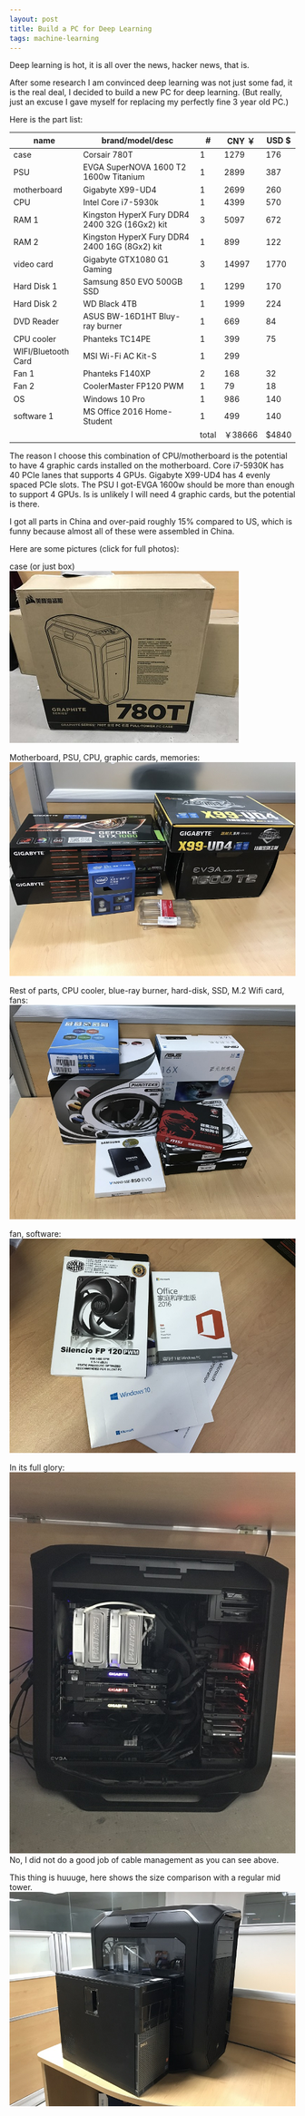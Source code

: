 ```yaml
---
layout: post
title: Build a PC for Deep Learning
tags: machine-learning
---
```


Deep learning is hot, it is all over the news, hacker news, that is.

After some research I am convinced deep learning was not just some fad, it is the real deal, I decided to build a new PC for deep learning. (But really, just an excuse I gave myself for replacing my perfectly fine 3 year old PC.)

Here is the part list:
<table class="table table-bordered table-striped">
  <thead>
  <tr>
    <th>name</th>
    <th>brand/model/desc</th>
    <th>#</th>
    <th>CNY ￥</th>
    <th>USD $</th>
  </tr>
  </thead>
  <tbody>
  <tr>
    <td>case</td>
    <td>Corsair 780T</td>
    <td>1</td>
    <td>1279</td>
    <td>176</td>
  </tr>
  <tr>
    <td>PSU</td>
    <td>EVGA SuperNOVA 1600 T2 1600w Titanium</td>
    <td>1</td>
    <td>2899</td>
    <td>387</td>
  </tr>
  <tr>
    <td>motherboard</td>
    <td>Gigabyte X99-UD4</td>
    <td>1</td>
    <td>2699</td>
    <td>260</td>
  </tr>
  <tr>
    <td>CPU</td>
    <td>Intel Core i7-5930k</td>
    <td>1</td>
    <td>4399</td>
    <td>570</td>
  </tr>
  <tr>
    <td>RAM 1</td>
    <td>Kingston HyperX Fury DDR4 2400 32G (16Gx2) kit</td>
    <td>3</td>
    <td>5097</td>
    <td>672</td>
  </tr>
  <tr>
    <td>RAM 2</td>
    <td>Kingston HyperX Fury DDR4 2400 16G (8Gx2) kit</td>
    <td>1</td>
    <td>899</td>
    <td>122</td>
  </tr>
  <tr>
    <td>video card</td>
    <td>Gigabyte GTX1080 G1 Gaming</td>
    <td>3</td>
    <td>14997</td>
    <td>1770</td>
  </tr>
  <tr>
    <td>Hard Disk 1</td>
    <td>Samsung 850 EVO 500GB SSD</td>
    <td>1</td>
    <td>1299</td>
    <td>170</td>
  </tr>
  <tr>
    <td>Hard Disk 2</td>
    <td>WD Black 4TB</td>
    <td>1</td>
    <td>1999</td>
    <td>224</td>
  </tr>
  <tr>
    <td>DVD Reader</td>
    <td>ASUS BW-16D1HT Bluy-ray burner</td>
    <td>1</td>
    <td>669</td>
    <td>84</td>
  </tr>
  <tr>
    <td>CPU cooler</td>
    <td>Phanteks TC14PE</td>
    <td>1</td>
    <td>399</td>
    <td>75</td>
  </tr>
  <tr>
    <td>WIFI/Bluetooth Card</td>
    <td>MSI Wi-Fi AC Kit-S</td>
    <td>1</td>
    <td>299</td>
    <td> </td>
  </tr>
  <tr>
    <td>Fan 1</td>
    <td>Phanteks F140XP</td>
    <td>2</td>
    <td>168</td>
    <td>32</td>
  </tr>
  <tr>
    <td>Fan 2</td>
    <td>CoolerMaster FP120 PWM</td>
    <td>1</td>
    <td>79</td>
    <td>18</td>
  </tr>
  <tr>
    <td>OS</td>
    <td>Windows 10 Pro</td>
    <td>1</td>
    <td>986</td>
    <td>140</td>
  </tr>
  <tr>
    <td>software 1</td>
    <td>MS Office 2016 Home-Student</td>
    <td>1</td>
    <td>499</td>
    <td>140</td>
  </tr>
  <tr>
    <td> </td>
    <td> </td>
    <td>total</td>
    <td>￥38666</td>
    <td>$4840</td>
  </tr>
  </tbody>
</table>

The reason I choose this combination of CPU/motherboard is the potential to have 4 graphic cards installed on the motherboard.  Core i7-5930K has 40 PCIe lanes that supports 4 GPUs. Gigabyte X99-UD4 has 4 evenly spaced PCIe slots.  The PSU I got-EVGA 1600w should be more than enough to support 4 GPUs. Is is unlikely I will need 4 graphic cards, but the potential is there.

I got all parts in China and over-paid roughly 15% compared to US, which is funny because almost all of these were assembled in China.

Here are some pictures (click for full photos):

case (or just box) [<img src="/static/photos/780t.jpg">](/static/photos/IMG_0286.JPG)

Motherboard, PSU, CPU, graphic cards, memories:
[<img src="/static/photos/computer1.jpg">](/static/photos/IMG_0284.JPG)

Rest of parts, CPU cooler, blue-ray burner, hard-disk, SSD, M.2 Wifi card, fans:
[<img src="/static/photos/computer2.jpg">](/static/photos/IMG_0285.JPG)

fan, software:
[<img src="/static/photos/266s.jpg">](/static/photos/266.JPG)

In its full glory:
[<img src="/static/photos/136s.jpg">](/static/photos/136.JPG)
No, I did not do a good job of cable management as you can see above.

This thing is huuuge, here shows the size comparison with a regular mid tower.
[<img src="/static/photos/computer4.jpg">](/static/photos/IMG_0240.JPG)
